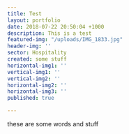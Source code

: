 ```yaml
---
title: Test
layout: portfolio
date: 2018-07-22 20:50:04 +1000
description: This is a test
featured-img: "/uploads/IMG_1833.jpg"
header-img: ''
sector: Hospitality
created: some stuff
horizontal-img1: ''
vertical-img1: ''
vertical-img2: ''
horizontal-img2: ''
horizontal-img3: ''
published: true

---
```

these are some words and stuff
